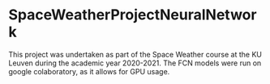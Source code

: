 # SpaceWeatherProjectNeuralNetwork

This project was undertaken as part of the Space Weather course at the KU Leuven during the academic year 2020-2021.
The FCN models were run on google colaboratory, as it allows for GPU usage.
